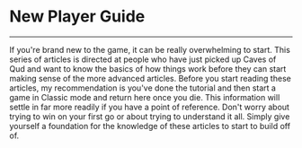 # New Player Guide

---

If you're brand new to the game, it can be really overwhelming to start. This series of articles is directed at people who have just picked up Caves of Qud and want to know the basics of how things work before they can start making sense of the more advanced articles. Before you start reading these articles, my recommendation is you've done the tutorial and then start a game in Classic mode and return here once you die. This information will settle in far more readily if you have a point of reference. Don't worry about trying to win on your first go or about trying to understand it all. Simply give yourself a foundation for the knowledge of these articles to start to build off of.
